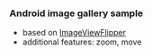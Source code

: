 ### Android image gallery sample 

- based on [ImageViewFlipper](http://androidworkz.com/2010/07/06/source-code-imageview-flipper-sd-card-scanner/)
- additional features: zoom, move
